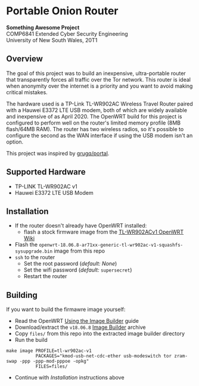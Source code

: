 # Portable Onion Router

**Something Awesome Project**  
COMP6841 Extended Cyber Security Engineering  
University of New South Wales, 20T1

## Overview

The goal of this project was to build an inexpensive, ultra-portable router that transparently forces all traffic over the Tor network. This router is ideal when anonymity over the internet is a priority and you want to avoid making critical mistakes.

The hardware used is a TP-Link TL-WR902AC Wireless Travel Router paired with a Hauwei E3372 LTE USB modem, both of which are widely available and inexpensive of as April 2020. The OpenWRT build for this project is configured to perform well on the router's limited memory profile (8MB flash/64MB RAM). The router has two wireless radios, so it's possible to configure the second as the WAN interface if using the USB modem isn't an option.

This project was inspired by [grugq/portal](https://github.com/grugq/portal).

## Supported Hardware

* TP-LINK TL-WR902AC v1
* Hauwei E3372 LTE USB Modem

## Installation

* If the router doesn't already have OpenWRT installed:
  * flash a stock firmware image from the [TL-WR902ACv1 OpenWRT Wiki](https://openwrt.org/toh/tp-link/tl-wr902ac_v1)
* Flash the `openwrt-18.06.8-ar71xx-generic-tl-wr902ac-v1-squashfs-sysupgrade.bin` image from this repo
* `ssh` to the router
  * Set the root password (_default: None_)
  * Set the wifi password (_default:_ `supersecret`)
  * Restart the router

## Building

If you want to build the firmawre image yourself:

* Read the OpenWRT [Using the Image Builder](https://openwrt.org/docs/guide-user/additional-software/imagebuilder) guide
* Download/extract the `v18.06.8` [Image Builder](https://downloads.openwrt.org/releases/18.06.8/targets/ar71xx/generic/) archive
* Copy `files/` from this repo into the extracted image builder directory
* Run the build

```shell
make image PROFILE=tl-wr902ac-v1
           PACKAGES="kmod-usb-net-cdc-ether usb-modeswitch tor zram-swap -ppp -ppp-mod-pppoe -opkg"
           FILES=files/
```

* Continue with _Installation_ instructions above
